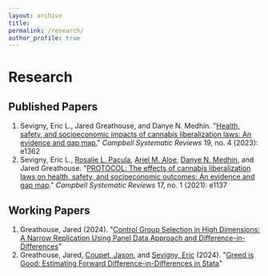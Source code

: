 ```yaml
---
layout: archive
title: 
permalink: /research/
author_profile: true 
---
```


# Research

## Published Papers

1. Sevigny, Eric L., Jared Greathouse, and Danye N. Medhin. "[Health, safety, and socioeconomic impacts of cannabis liberalization laws: An evidence and gap map.](https://doi.org/10.1002/cl2.1362)" _Campbell Systematic Reviews_ 19, no. 4 (2023): e1362
2. Sevigny, Eric L., [Rosalie L. Pacula](https://priceschool.usc.edu/faculty/directory/rosalie-pacula/), [Ariel M. Aloe](https://education.uiowa.edu/directory/ariel-aloe), [Danye N. Medhin](https://www.nccu.edu/employee/dmedhin), and Jared Greathouse. "[PROTOCOL: The effects of cannabis liberalization laws on health, safety, and socioeconomic outcomes: An evidence and gap map](https://doi.org/10.1002/cl2.1137)." _Campbell Systematic Reviews_ 17, no. 1 (2021): e1137

## Working Papers

1. Greathouse, Jared (2024). "[Control Group Selection in High Dimensions: A Narrow Replication Using Panel Data Approach and Difference-in-Differences](https://jgreathouse9.github.io/publications/Replication_of_Shi_2023.pdf)"
2. Greathouse, Jared, [Coupet, Jason](https://aysps.gsu.edu/profile/jason-coupet/), and [Sevigny, Eric](https://aysps.gsu.edu/profile/eric-sevigny/) (2024). "[Greed is Good: Estimating Forward Difference-in-Differences in Stata](https://jgreathouse9.github.io/publications/FDIDSJ.pdf)"
